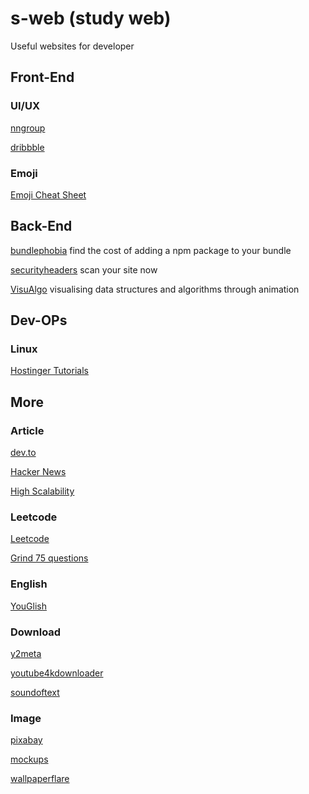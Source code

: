 # s-web (study web)
Useful websites for developer

## Front-End

### UI/UX
[nngroup](https://www.nngroup.com/articles)

[dribbble](https://dribbble.com/)

### Emoji
[Emoji Cheat Sheet](https://www.webfx.com/tools/emoji-cheat-sheet/)

## Back-End
[bundlephobia](https://bundlephobia.com/) find the cost of adding a npm package to your bundle

[securityheaders](https://securityheaders.com/) scan your site now

[VisuAlgo](https://visualgo.net/) visualising data structures and algorithms through animation

## Dev-OPs

### Linux
[Hostinger Tutorials](https://www.hostinger.com/tutorials/linux-commands)

## More

### Article
[dev.to](https://dev.to/)

[Hacker News](https://news.ycombinator.com/)

[High Scalability](https://highscalability.com/)

### Leetcode
[Leetcode](https://leetcode.com)

[Grind 75 questions](https://www.techinterviewhandbook.org/grind75/)


### English
[YouGlish](https://youglish.com/)

### Download
[y2meta](https://y2meta.ne)

[youtube4kdownloader](https://youtube4kdownloader.com)

[soundoftext](https://soundoftext.com)

### Image
[pixabay](https://pixabay.com)

[mockups](https://www.ls.graphics)

[wallpaperflare](https://www.wallpaperflare.com)
